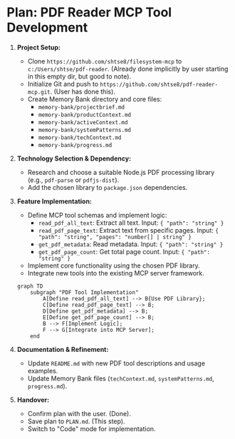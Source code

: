 # Plan: PDF Reader MCP Tool Development

1. **Project Setup:**

   - Clone `https://github.com/shtse8/filesystem-mcp` to
     `c:/Users/shtse/pdf-reader`. (Already done implicitly by user starting in
     this empty dir, but good to note).
   - Initialize Git and push to `https://github.com/shtse8/pdf-reader-mcp.git`.
     (User has done this).
   - Create Memory Bank directory and core files:
     - `memory-bank/projectbrief.md`
     - `memory-bank/productContext.md`
     - `memory-bank/activeContext.md`
     - `memory-bank/systemPatterns.md`
     - `memory-bank/techContext.md`
     - `memory-bank/progress.md`

2. **Technology Selection & Dependency:**

   - Research and choose a suitable Node.js PDF processing library (e.g.,
     `pdf-parse` or `pdfjs-dist`).
   - Add the chosen library to `package.json` dependencies.

3. **Feature Implementation:**

   - Define MCP tool schemas and implement logic:
     - `read_pdf_all_text`: Extract all text. Input: `{ "path": "string" }`
     - `read_pdf_page_text`: Extract text from specific pages. Input:
       `{ "path": "string", "pages": "number[] | string" }`
     - `get_pdf_metadata`: Read metadata. Input: `{ "path": "string" }`
     - `get_pdf_page_count`: Get total page count. Input: `{ "path": "string" }`
   - Implement core functionality using the chosen PDF library.
   - Integrate new tools into the existing MCP server framework.

   ```mermaid
   graph TD
       subgraph "PDF Tool Implementation"
           A[Define read_pdf_all_text] --> B{Use PDF Library};
           C[Define read_pdf_page_text] --> B;
           D[Define get_pdf_metadata] --> B;
           E[Define get_pdf_page_count] --> B;
           B --> F[Implement Logic];
           F --> G[Integrate into MCP Server];
       end
   ```

4. **Documentation & Refinement:**

   - Update `README.md` with new PDF tool descriptions and usage examples.
   - Update Memory Bank files (`techContext.md`, `systemPatterns.md`,
     `progress.md`).

5. **Handover:**
   - Confirm plan with the user. (Done).
   - Save plan to `PLAN.md`. (This step).
   - Switch to "Code" mode for implementation.
